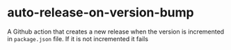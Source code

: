 # auto-release-on-version-bump
A Github action that creates a new release when the version is incremented in `package.json` file. If it is not incremented it fails
